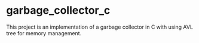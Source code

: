# garbage_collector_c

This project is an implementation of a garbage collector in C with using AVL tree for memory management.
